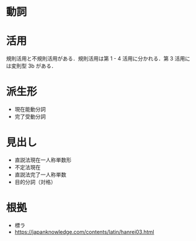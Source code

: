 動詞
===

# 活用

規則活用と不規則活用がある．規則活用は第 1 - 4 活用に分かれる．第 3 活用には変則型 3b がある．


# 派生形

- 現在能動分詞
- 完了受動分詞


# 見出し

- 直説法現在一人称単数形
- 不定法現在
- 直説法完了一人称単数
- 目的分詞（対格）

# 根拠

- 標ラ
- https://japanknowledge.com/contents/latin/hanrei03.html
